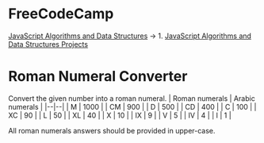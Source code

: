 
# FreeCodeCamp
 [JavaScript Algorithms and Data Structures](https://www.freecodecamp.org/learn/javascript-algorithms-and-data-structures) &rarr; 1.  [JavaScript Algorithms and Data Structures Projects](https://www.freecodecamp.org/learn/javascript-algorithms-and-data-structures/#javascript-algorithms-and-data-structures-projects)

# Roman Numeral Converter

Convert the given number into a roman numeral.
| Roman numerals | Arabic numerals |
|--|--|
| M | 1000 |
| CM | 900 |
| D | 500 |
| CD | 400 |
| C | 100 |
| XC | 90 |
| L | 50 |
| XL | 40 |
| X | 10 |
| IX | 9 |
| V | 5 |
| IV | 4 |
| I | 1 |

All roman numerals answers should be provided in upper-case.
